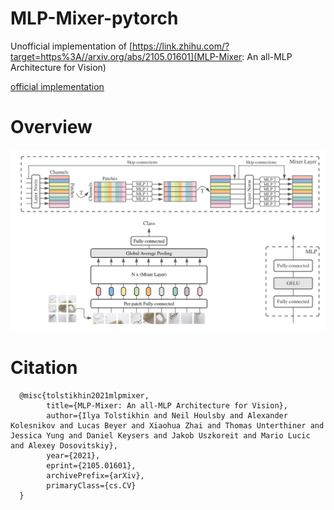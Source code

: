 # MLP-Mixer-pytorch
Unofficial implementation of [https://link.zhihu.com/?target=https%3A//arxiv.org/abs/2105.01601](MLP-Mixer: An all-MLP Architecture for Vision)

[official implementation](https://github.com/google-research/vision_transformer)

# Overview
![](https://github.com/xmu-xiaoma666/MLP-Mixer-pytorch/blob/main/mlp-mixer.png)


# Citation

      @misc{tolstikhin2021mlpmixer,
            title={MLP-Mixer: An all-MLP Architecture for Vision}, 
            author={Ilya Tolstikhin and Neil Houlsby and Alexander Kolesnikov and Lucas Beyer and Xiaohua Zhai and Thomas Unterthiner and Jessica Yung and Daniel Keysers and Jakob Uszkoreit and Mario Lucic and Alexey Dosovitskiy},
            year={2021},
            eprint={2105.01601},
            archivePrefix={arXiv},
            primaryClass={cs.CV}
      }

